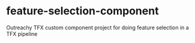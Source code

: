 # feature-selection-component
Outreachy TFX custom component project for doing feature selection in a TFX pipeline
